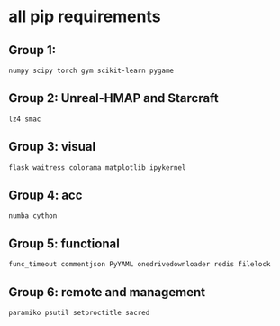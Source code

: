 # all pip requirements

## Group 1: 
```
numpy scipy torch gym scikit-learn pygame 
```


## Group 2: Unreal-HMAP and Starcraft
```
lz4 smac
```

## Group 3: visual
```
flask waitress colorama matplotlib ipykernel
``` 

## Group 4: acc
```
numba cython 
```

## Group 5: functional
```
func_timeout commentjson PyYAML onedrivedownloader redis filelock
```

## Group 6: remote and management
```
paramiko psutil setproctitle sacred
```
